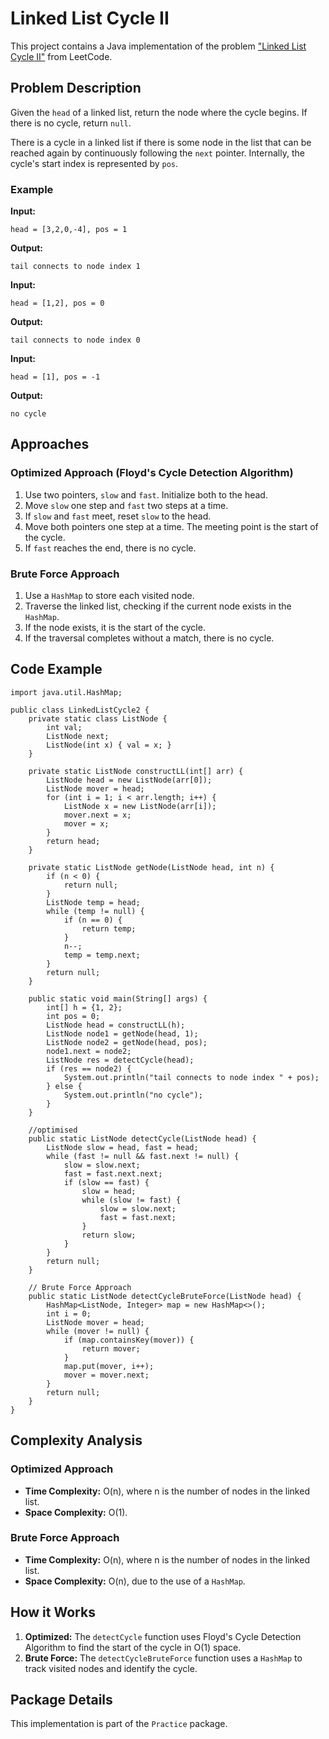 # Linked List Cycle II

This project contains a Java implementation of the problem ["Linked List Cycle II"](https://leetcode.com/problems/linked-list-cycle-ii/description/) from LeetCode.

## Problem Description
Given the `head` of a linked list, return the node where the cycle begins. If there is no cycle, return `null`.

There is a cycle in a linked list if there is some node in the list that can be reached again by continuously following the `next` pointer. Internally, the cycle's start index is represented by `pos`.

### Example

**Input:**
```text[]
head = [3,2,0,-4], pos = 1
```
**Output:**
```text[]
tail connects to node index 1
```

**Input:**
```text[]
head = [1,2], pos = 0
```
**Output:**
```text[]
tail connects to node index 0
```

**Input:**
```text[]
head = [1], pos = -1
```
**Output:**
```text[]
no cycle
```

## Approaches

### Optimized Approach (Floyd's Cycle Detection Algorithm)
1. Use two pointers, `slow` and `fast`. Initialize both to the head.
2. Move `slow` one step and `fast` two steps at a time.
3. If `slow` and `fast` meet, reset `slow` to the head.
4. Move both pointers one step at a time. The meeting point is the start of the cycle.
5. If `fast` reaches the end, there is no cycle.

### Brute Force Approach
1. Use a `HashMap` to store each visited node.
2. Traverse the linked list, checking if the current node exists in the `HashMap`.
3. If the node exists, it is the start of the cycle.
4. If the traversal completes without a match, there is no cycle.

## Code Example

```java[]
import java.util.HashMap;

public class LinkedListCycle2 {
    private static class ListNode {
        int val;
        ListNode next;
        ListNode(int x) { val = x; }
    }

    private static ListNode constructLL(int[] arr) {
        ListNode head = new ListNode(arr[0]);
        ListNode mover = head;
        for (int i = 1; i < arr.length; i++) {
            ListNode x = new ListNode(arr[i]);
            mover.next = x;
            mover = x;
        }
        return head;
    }

    private static ListNode getNode(ListNode head, int n) {
        if (n < 0) {
            return null;
        }
        ListNode temp = head;
        while (temp != null) {
            if (n == 0) {
                return temp;
            }
            n--;
            temp = temp.next;
        }
        return null;
    }

    public static void main(String[] args) {
        int[] h = {1, 2};
        int pos = 0;
        ListNode head = constructLL(h);
        ListNode node1 = getNode(head, 1);
        ListNode node2 = getNode(head, pos);
        node1.next = node2;
        ListNode res = detectCycle(head);
        if (res == node2) {
            System.out.println("tail connects to node index " + pos);
        } else {
            System.out.println("no cycle");
        }
    }

    //optimised
    public static ListNode detectCycle(ListNode head) {
        ListNode slow = head, fast = head;
        while (fast != null && fast.next != null) {
            slow = slow.next;
            fast = fast.next.next;
            if (slow == fast) {
                slow = head;
                while (slow != fast) {
                    slow = slow.next;
                    fast = fast.next;
                }
                return slow;
            }
        }
        return null;
    }

    // Brute Force Approach
    public static ListNode detectCycleBruteForce(ListNode head) {
        HashMap<ListNode, Integer> map = new HashMap<>();
        int i = 0;
        ListNode mover = head;
        while (mover != null) {
            if (map.containsKey(mover)) {
                return mover;
            }
            map.put(mover, i++);
            mover = mover.next;
        }
        return null;
    }
}
```

## Complexity Analysis

### Optimized Approach
- **Time Complexity:** O(n), where n is the number of nodes in the linked list.
- **Space Complexity:** O(1).

### Brute Force Approach
- **Time Complexity:** O(n), where n is the number of nodes in the linked list.
- **Space Complexity:** O(n), due to the use of a `HashMap`.

## How it Works
1. **Optimized:** The `detectCycle` function uses Floyd's Cycle Detection Algorithm to find the start of the cycle in O(1) space.
2. **Brute Force:** The `detectCycleBruteForce` function uses a `HashMap` to track visited nodes and identify the cycle.

## Package Details
This implementation is part of the `Practice` package.
